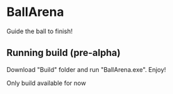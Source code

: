 # BallArena
Guide the ball to finish!

## Running build (pre-alpha)
Download "Build" folder and run "BallArena.exe". Enjoy!

Only build available for now
